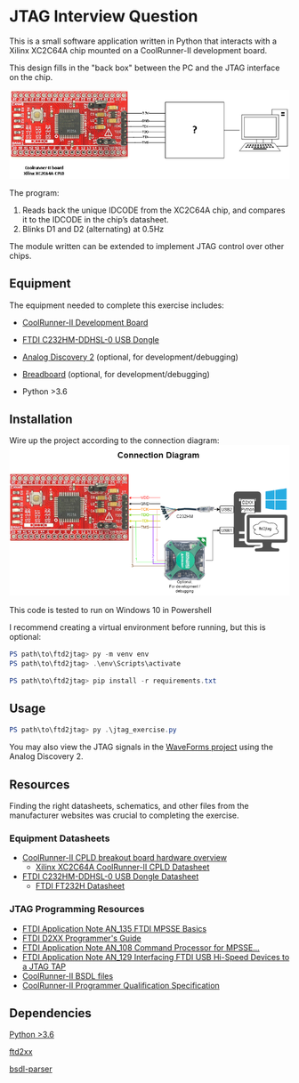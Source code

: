 # JTAG Interview Question

This is a small software application written in Python that interacts with a
Xilinx XC2C64A chip mounted on a CoolRunner-II development board.

This design fills in the "back box" between the PC and the JTAG interface on the
chip.

![Task](img/task.png)

The program:

1. Reads back the unique IDCODE from the XC2C64A chip, and compares it to the IDCODE in the chip’s datasheet.
2. Blinks D1 and D2 (alternating) at 0.5Hz

The module written can be extended to implement JTAG control over other chips.

## Equipment

The equipment needed to complete this exercise includes:

* [CoolRunner-II Development Board](img/coolrunner_II_dev_board.jpg)

* [FTDI C232HM-DDHSL-0 USB Dongle](img\C232HM.webp)

* [Analog Discovery 2](img\analog_discovery_2.jpg) (optional, for development/debugging)

* [Breadboard](img\breadboard.jpg) (optional, for development/debugging)

* Python >3.6

## Installation

Wire up the project according to the connection diagram:
![Wiring Diagram](img/connection_diagram.png)

This code is tested to run on Windows 10 in Powershell

I recommend creating a virtual environment before running, but this is optional:

```powershell
PS path\to\ftd2jtag> py -m venv env
PS path\to\ftd2jtag> .\env\Scripts\activate
```

```powershell
PS path\to\ftd2jtag> pip install -r requirements.txt
```

## Usage

```powershell
PS path\to\ftd2jtag> py .\jtag_exercise.py
```

You may also view the JTAG signals in the [WaveForms project](tests/waveforms/jtag.dwf3logic) using
the Analog Discovery 2.

## Resources

Finding the right datasheets, schematics, and other files from the
manufacturer websites was crucial to completing the exercise.

### Equipment Datasheets

* [CoolRunner-II CPLD breakout board hardware overview](http://dangerousprototypes.com/docs/CoolRunner-II_CPLD_breakout_board)
  * [Xilinx XC2C64A CoolRunner-II CPLD Datasheet](https://www.xilinx.com/support/documentation/data_sheets/ds311.pdf)
* [FTDI C232HM-DDHSL-0 USB Dongle Datasheet](https://www.ftdichip.com/Support/Documents/DataSheets/Cables/DS_C232HM_MPSSE_CABLE.pdf)
  * [FTDI FT232H Datasheet](https://www.ftdichip.com/Support/Documents/DataSheets/ICs/DS_FT232H.pdf)

### JTAG Programming Resources

* [FTDI Application Note AN_135 FTDI MPSSE Basics](https://www.ftdichip.com/Support/Documents/AppNotes/AN_135_MPSSE_Basics.pdf)
* [FTDI D2XX Programmer's Guide](https://www.ftdichip.com/Support/Documents/ProgramGuides/D2XX_Programmer's_Guide(FT_000071).pdf)
* [FTDI Application Note AN_108 Command Processor for MPSSE...](https://www.ftdichip.com/Support/Documents/AppNotes/AN_108_Command_Processor_for_MPSSE_and_MCU_Host_Bus_Emulation_Modes.pdf)
* [FTDI Application Note AN_129 Interfacing FTDI USB Hi-Speed Devices to a JTAG TAP](https://www.ftdichip.com/Support/Documents/AppNotes/AN_129_FTDI_Hi_Speed_USB_To_JTAG_Example.pdf)
* [CoolRunner-II BSDL files](https://www.xilinx.com/support/download/index.html/content/xilinx/en/downloadNav/device-models/bsdl-models/cplds.html)
* [CoolRunner-II Programmer Qualification Specification](https://ia801201.us.archive.org/0/items/CoolRunnerIIProgrammerQualificationSpecification/CoolRunner-II%20Programmer%20Qualification%20Specification.pdf)

## Dependencies

[Python >3.6](https://www.python.org/downloads/)

[ftd2xx](https://pypi.org/project/ftd2xx/)

[bsdl-parser](https://pypi.org/project/bsdl-parser/)